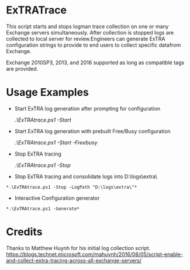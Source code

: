# ExTRATrace
This script starts and stops logman trace collection on one or many Exchange servers simultaneously. After collection is stopped logs are collected to local server for review.Engineers can generate ExTRA configuration strings to provide to end users to collect specific datafrom Exchange.

Exchange 2010SP3, 2013, and 2016 supported as long as compatible tags are provided.

# Usage Examples

  - Start ExTRA log generation after prompting for configuration
  
    *.\ExTRAtrace.ps1 -Start*
    
  - Start ExTRA log generation with prebuilt Free/Busy configuration
  
    *.\ExTRAtrace.ps1 -Start -Freebusy*

  - Stop ExTRA tracing
  
    *.\ExTRAtrace.ps1 -Stop*
    
   - Stop ExTRA tracing and consolidate logs into D:\logs\extra\
  
    *.\ExTRAtrace.ps1 -Stop -LogPath "D:\logs\extra\"*
    
   - Interactive Configuration generator
  
    *.\ExTRAtrace.ps1 -Generate*

# Credits

Thanks to Matthew Huynh for his initial log collection script.
https://blogs.technet.microsoft.com/mahuynh/2016/08/05/script-enable-and-collect-extra-tracing-across-all-exchange-servers/

